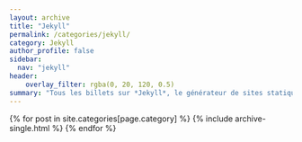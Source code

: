 ```yaml
---
layout: archive
title: "Jekyll"
permalink: /categories/jekyll/
category: Jekyll
author_profile: false
sidebar:
  nav: "jekyll"
header:
    overlay_filter: rgba(0, 20, 120, 0.5)
summary: "Tous les billets sur *Jekyll*, le générateur de sites statiques diffusé par Github..."  
---
```


{% for post in site.categories[page.category] %}
  {% include archive-single.html %}
{% endfor %}
